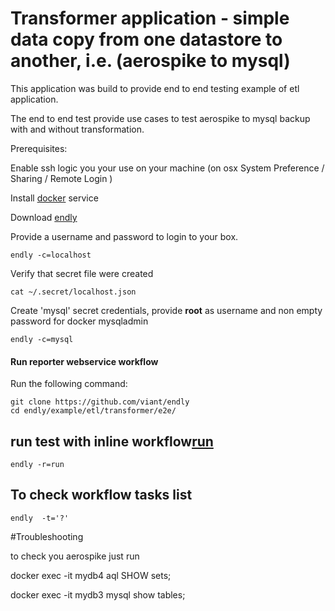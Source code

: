 # Transformer application - simple data copy from one datastore to another, i.e. (aerospike to mysql)

This application was build to provide end to end testing example of etl application.

The end to end test provide use cases to test aerospike to mysql backup with and without transformation.


Prerequisites:

Enable ssh logic you your use on your machine (on osx System Preference / Sharing / Remote Login )
 
Install [docker](https://docs.docker.com/engine/installation/) service

Download [endly](https://github.com/viant/endly/releases/)

Provide a username and password to login to your box.
```text
endly -c=localhost
```
Verify that secret file were created
```text
cat ~/.secret/localhost.json
```

Create 'mysql' secret credentials, provide  **root** as username and non empty password for docker mysqladmin
```text
endly -c=mysql
```



#### Run reporter webservice workflow

Run the following command:

```text
git clone https://github.com/viant/endly
cd endly/example/etl/transformer/e2e/
```


## run test with inline workflow[run](e2e/run.yaml)
```text
endly -r=run
```

## To check workflow tasks list
```text
endly  -t='?'
```


#Troubleshooting

to check you aerospike just run

docker exec -it mydb4 aql
SHOW sets;


docker exec -it mydb3 mysql
show tables;


  
